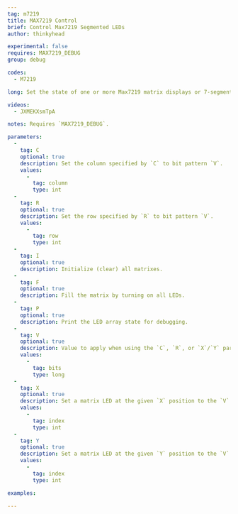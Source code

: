 ```yaml
---
tag: m7219
title: MAX7219 Control
brief: Control Max7219 Segmented LEDs
author: thinkyhead

experimental: false
requires: MAX7219_DEBUG
group: debug

codes:
  - M7219

long: Set the state of one or more Max7219 matrix displays or 7-segment digital displays.

videos:
  - JXMEKXsmTpA

notes: Requires `MAX7219_DEBUG`.

parameters:
  -
    tag: C
    optional: true
    description: Set the column specified by `C` to bit pattern `V`.
    values:
      -
        tag: column
        type: int
  -
    tag: R
    optional: true
    description: Set the row specified by `R` to bit pattern `V`.
    values:
      -
        tag: row
        type: int
  -
    tag: I
    optional: true
    description: Initialize (clear) all matrixes.
  -
    tag: F
    optional: true
    description: Fill the matrix by turning on all LEDs.
  -
    tag: P
    optional: true
    description: Print the LED array state for debugging.
  -
    tag: V
    optional: true
    description: Value to apply when using the `C`, `R`, or `X`/`Y` parameters.
    values:
      -
        tag: bits
        type: long
  -
    tag: X
    optional: true
    description: Set a matrix LED at the given `X` position to the `V` value. If no `V` is given, toggle the LED state.
    values:
      -
        tag: index
        type: int
  -
    tag: Y
    optional: true
    description: Set a matrix LED at the given `Y` position to the `V` value. If no `V` is given, toggle the LED state.
    values:
      -
        tag: index
        type: int

examples:

---
```

